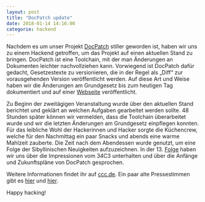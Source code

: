 ```yaml
---
layout: post
title: "DocPatch update"
date: 2018-01-14 14:16:00
categorie: hackend
---
```

Nachdem es um unser Projekt [DocPatch](https://github.com/c3e/docpatch) stiller geworden ist, haben wir uns zu einem Hackend getroffen, um das Projekt auf einen aktuellen Stand zu bringen. DocPatch ist eine Toolchain, mit der man Änderungen an Dokumenten leichter nachvollziehen kann. Vorwiegend ist DocPatch dafür gedacht, Gesetzestexte zu versionieren, die in der Regel als „Diff“ zur vorausgehenden Version veröffentlicht werden. Auf diese Art und Weise haben wir die Änderungen am Grundgesetz bis zum heutigen Tag dokumentiert und auf einer [Webseite](http://gg.docpatch.org/) veröffentlicht.

Zu Beginn der zweitägigen Veranstaltung wurde über den aktuellen Stand berichtet und geklärt an welchen Aufgaben gearbeitet werden sollte. 48 Stunden später können wir vermelden, dass die Toolchain überarbeitet wurde und wir die letzten Änderungen am Grundgesetz einpflegen konnten. Für das leibliche Wohl der Hackerinnen und Hacker sorgte die Küchencrew, welche für den Nachmittag ein paar Snacks und abends eine warme Mahlzeit zauberte. Die Zeit nach dem Abendessen wurde genutzt, um eine Folge der Sibyllinischen Neuigkeiten aufzuzeichnen. In der 13. [Folge](https://podcast.chaospott.de/2018/01/17/sn013-docpatch/) haben wir uns über die Impressionen vom 34C3 unterhalten und über die Anfänge und Zukunftspläne von DocPatch gesprochen.

Weitere Informationen findet ihr auf [ccc.de](https://www.ccc.de/de/updates/2013/docpatch). Ein paar alte Pressestimmen gibt es [hier](https://www.nwzonline.de/digitale-welt/chaos-computer-club-dokumentiert-wandel-des-grundgesetzes_a_6,1,2531052362.html) und [hier](https://www.zeit.de/news/2013-05/23/internet-chaos-computer-club-dokumentiert-wandel-des-grundgesetzes-23160605).

Happy hacking!
